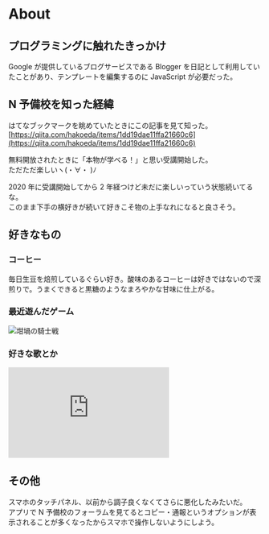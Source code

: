 # About

## プログラミングに触れたきっかけ

Google が提供しているブログサービスである Blogger を日記として利用していたことがあり、テンプレートを編集するのに JavaScript が必要だった。

## N 予備校を知った経緯

はてなブックマークを眺めていたときにこの記事を見て知った。  
[https://qiita.com/hakoeda/items/1dd19dae11ffa21660c6](https://qiita.com/hakoeda/items/1dd19dae11ffa21660c6)

無料開放されたときに「本物が学べる！」と思い受講開始した。  
ただただ楽しいヽ(・∀・ )ﾉ

2020 年に受講開始してから 2 年経つけど未だに楽しいっていう状態続いてるな。  
このまま下手の横好きが続いて好きこそ物の上手なれになると良さそう。

## 好きなもの

### コーヒー

毎日生豆を焙煎しているぐらい好き。酸味のあるコーヒーは好きではないので深煎りで。うまくできると黒糖のようなまろやかな甘味に仕上がる。

### 最近遊んだゲーム

<img src="{{prepend: site.url}}images/crucible_knight.gif" alt="坩堝の騎士戦" />

### 好きな歌とか

<div>
<iframe width="320" height="180" src="https://www.youtube-nocookie.com/embed/psuRGfAaju4" title="YouTube video player" frameborder="0" allow="accelerometer; autoplay; clipboard-write; encrypted-media; gyroscope; picture-in-picture" allowfullscreen></iframe>
</div>

## その他

スマホのタッチパネル、以前から調子良くなくてさらに悪化したみたいだ。  
アプリで N 予備校のフォーラムを見てるとコピー・通報というオプションが表示されることが多くなったからスマホで操作しないようにしよう。
